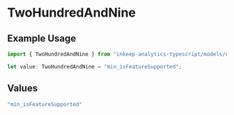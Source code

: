 # TwoHundredAndNine

## Example Usage

```typescript
import { TwoHundredAndNine } from "inkeep-analytics-typescript/models/operations";

let value: TwoHundredAndNine = "min_isFeatureSupported";
```

## Values

```typescript
"min_isFeatureSupported"
```